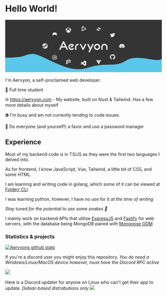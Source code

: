 # Hello World!

<p>
    <img src="https://github.com/Aervyon/Aervyon/blob/master/Banner.svg?raw=true" alt="A small banner, you aren't missing much" width="1500px"></i>
</p>

I'm Aervyon, a self-proclaimed web developer.

🏫 Full time student

🌐 https://aervyon.com - My website, built on Nuxt & Tailwind. Has a few more details about myself

⛔ I'm busy and am not currently tending to code issues.

🔑 Do everyone (and yourself!) a favor and use a password manager

## Experience

Most of my backend code is in TS/JS as they were the first two languages I delved into.

As for frontend, I know JavaScript, Vue, Tailwind, a little bit of CSS, and some HTML.

I am learning and writing code in golang, which some of it can be viewed at [Folderr CLI](https://github.com/Folderr/folderr-cli)

I was learning python, however, I have no use for it *at the time of writing*

*Stay tuned for the potential to see some snakes 🐍*

I mainly work on backend APIs that utilize <a href="https://expressjs.com">ExpressJS</a> and <a href="https://fastify.io">Fastify</a> for web servers, with the database being MongoDB paired with <a href="https://https://mongoosejs.com/">Mongoose ODM</a>

### Statistics & projects

[![Aervyons github stats](https://github-readme-stats.vercel.app/api?username=Aervyon&hide=["contribs","issues","prs"]&show_icons=true&hide_rank=true&bg_color=464646&text_color=ffffff&title_color=77C8FF)](https://github.com/Aervyon)

If you're a discord user you might enjoy this repository. *You do need a Windows/Linux/MacOS device however, must have the Discord RPC active*

<a href="https://github.com/Aervyon/jsLiam">
  <img src="https://github-readme-stats.vercel.app/api/pin/?username=Aervyon&repo=jsLiam&bg_color=464646&text_color=ffffff&title_color=77C8FF" />
</a>

Here is a Discord updater for anyone on Linux who can't get their app to update. *Debian based distrobutions only*
<a href="https://github.com/Aervyon/discord-updaters">
  <img src="https://github-readme-stats.vercel.app/api/pin/?username=Aervyon&repo=discord-updaters&bg_color=464646&text_color=ffffff&title_color=77C8FF" />
</a>
